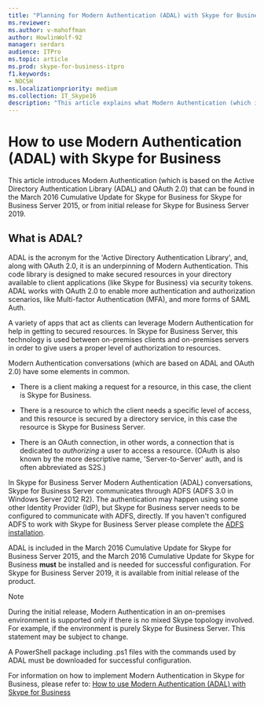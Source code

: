 ```yaml
---
title: "Planning for Modern Authentication (ADAL) with Skype for Business"
ms.reviewer: 
ms.author: v-mahoffman
author: HowlinWolf-92
manager: serdars
audience: ITPro
ms.topic: article
ms.prod: skype-for-business-itpro
f1.keywords:
- NOCSH
ms.localizationpriority: medium
ms.collection: IT_Skype16
description: "This article explains what Modern Authentication (which is based on the Active Directory Authentication Library (ADAL) and OAuth 2.0) is."
---
```


# How to use Modern Authentication (ADAL) with Skype for Business
 
This article introduces Modern Authentication (which is based on the Active Directory Authentication Library (ADAL) and OAuth 2.0) that can be found in the March 2016 Cumulative Update for Skype for Business for Skype for Business Server 2015, or from initial release for Skype for Business Server 2019.
  
## What is ADAL?

ADAL is the acronym for the 'Active Directory Authentication Library', and, along with OAuth 2.0, it is an underpinning of Modern Authentication. This code library is designed to make secured resources in your directory available to client applications (like Skype for Business) via security tokens. ADAL works with OAuth 2.0 to enable more authentication and authorization scenarios, like Multi-factor Authentication (MFA), and more forms of SAML Auth.
  
A variety of apps that act as clients can leverage Modern Authentication for help in getting to secured resources. In Skype for Business Server, this technology is used between on-premises clients and on-premises servers in order to give users a proper level of authorization to resources.
  
Modern Authentication conversations (which are based on ADAL and OAuth 2.0) have some elements in common.
  
- There is a client making a request for a resource, in this case, the client is Skype for Business.
    
- There is a resource to which the client needs a specific level of access, and this resource is secured by a directory service, in this case the resource is Skype for Business Server.
    
- There is an OAuth connection, in other words, a connection that is dedicated to  *authorizing*  a user to access a resource. (OAuth is also known by the more descriptive name, 'Server-to-Server' auth, and is often abbreviated as S2S.)
    
In Skype for Business Server Modern Authentication (ADAL) conversations, Skype for Business Server communicates through ADFS (ADFS 3.0 in Windows Server 2012 R2). The authentication may happen using some other Identity Provider (IdP), but Skype for Business server needs to be configured to communicate with ADFS, directly. If you haven't configured ADFS to work with Skype for Business Server please complete the [ADFS installation](/previous-versions/windows/it-pro/windows-server-2008-R2-and-2008/dd727938(v=ws.10)).
  
ADAL is included in the March 2016 Cumulative Update for Skype for Business Server 2015, and the March 2016 Cumulative Update for Skype for Business **must** be installed and is needed for successful configuration. For Skype for Business Server 2019, it is available from initial release of the product.
  
> [!NOTE]
> During the initial release, Modern Authentication in an on-premises environment is supported only if there is no mixed Skype topology involved. For example, if the environment is purely Skype for Business Server. This statement may be subject to change. 
  
A PowerShell package including .ps1 files with the commands used by ADAL must be downloaded for successful configuration.

For information on how to implement Modern Authentication in Skype for Business, please refer to: [How to use Modern Authentication (ADAL) with Skype for Business](/microsoft-365/enterprise/hybrid-modern-auth-overview)